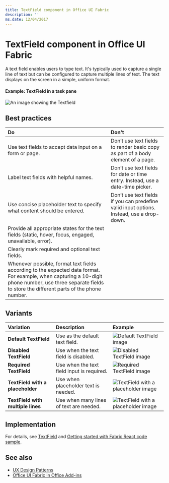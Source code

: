 ```yaml
---
title: TextField component in Office UI Fabric
description: ''
ms.date: 12/04/2017
---
```


# TextField component in Office UI Fabric

A text field enables users to type text. It's typically used to capture a single line of text but can be configured to capture multiple lines of text. The text displays on the screen in a simple, uniform format.
  
#### Example: TextField in a task pane

![An image showing the Textfield](../images/overview-with-app-text-field.png)

## Best practices

|**Do**|**Don't**|
|:------------|:--------------|
|Use text fields to accept data input on a form or page.|Don’t use text fields to render basic copy as part of a body element of a page.|
|Label text fields with helpful names.|Don’t use text fields for date or time entry. Instead, use a date-time picker.|
|Use concise placeholder text to specify what content should be entered.|Don’t use text fields if you can predefine valid input options. Instead, use a drop-down.|
|Provide all appropriate states for the text fields (static, hover, focus, engaged, unavailable, error).||
|Clearly mark required and optional text fields.||
|Whenever possible, format text fields according to the expected data format. For example, when capturing a 10-digit phone number, use three separate fields to store the different parts of the phone number.||

## Variants

|**Variation**|**Description**|**Example**|
|:------------|:--------------|:----------|
|**Default TextField**|Use as the default text field.|![Default TextField image](../images/textfield-default.png)<br/>|
|**Disabled TextField**|Use when the text field is disabled.|![Disabled TextField image](../images/textfield-disabled.png)<br/>|
|**Required TextField**|Use when the text field input is required.|![Required TextField image](../images/textfield-required.png)<br/>|
|**TextField with a placeholder**|Use when placeholder text is needed.|![TextField with a placeholder image](../images/textfield-placeholder.png)<br/>|
|**TextField with multiple lines**|Use when many lines of text are needed.|![TextField with a placeholder image](../images/textfield-multi.png)<br/>|

## Implementation

For details, see [TextField](https://dev.office.com/fabric#/components/textfield) and [Getting started with Fabric React code sample](https://github.com/OfficeDev/Word-Add-in-GettingStartedFabricReact).

## See also

- [UX Design Patterns](https://github.com/OfficeDev/Office-Add-in-UX-Design-Patterns-Code)
- [Office UI Fabric in Office Add-ins](office-ui-fabric.md)
